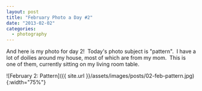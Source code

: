 ```yaml
---
layout: post
title: "February Photo a Day #2"
date: "2013-02-02"
categories:
  - photography
---
```


And here is my photo for day 2!  Today's photo subject is "pattern".  I have a lot of doilies around my house, most of which are from my mom.  This is one of them, currently sitting on my living room table.

![February 2: Pattern]({{ site.url }}/assets/images/posts/02-feb-pattern.jpg){:width="75%"}
